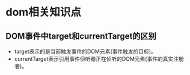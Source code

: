 # dom相关知识点

## DOM事件中target和currentTarget的区别
- target表示的是当前触发事件的DOM元素(事件触发的目标)。
- currentTarget表示引用事件侦听器正在侦听的DOM元素(事件的真实注册者)。